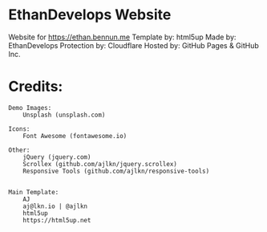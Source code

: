# EthanDevelops Website
Website for https://ethan.bennun.me
Template by: html5up
Made by: EthanDevelops
Protection by: Cloudflare
Hosted by: GitHub Pages & GitHub Inc.

# Credits:

	Demo Images:
		Unsplash (unsplash.com)

	Icons:
		Font Awesome (fontawesome.io)

	Other:
		jQuery (jquery.com)
		Scrollex (github.com/ajlkn/jquery.scrollex)
		Responsive Tools (github.com/ajlkn/responsive-tools)


	Main Template:
		AJ
		aj@lkn.io | @ajlkn
		html5up
		https://html5up.net
